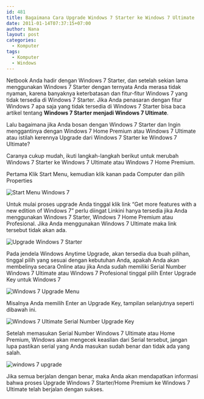 ```yaml
---
id: 481
title: Bagaimana Cara Upgrade Windows 7 Starter ke Windows 7 Ultimate
date: 2011-01-14T07:37:15+07:00
author: Nana
layout: post
categories:
  - Komputer
tags:
  - Komputer
  - Windows
---
```

Netbook Anda hadir dengan Windows 7 Starter, dan setelah sekian lama menggunakan Windows 7 Starter dengan ternyata Anda merasa tidak nyaman, karena banyaknya keterbatasan dan fitur-fitur Windows 7 yang tidak tersedia di Windows 7 Starter. Jika Anda penasaran dengan fitur Windows 7 apa saja yang tidak tersedia di Windows 7 Starter bisa baca artikel tentang **Windows 7 Starter menjadi Windows 7 Ultimate**.

Lalu bagaimana jika Anda bosan dengan Windows 7 Starter dan Ingin menggantinya dengan Windows 7 Home Premium atau Windows 7 Ultimate atau istilah kerennya Upgrade dari Windows 7 Starter ke Windows 7 Ultimate?

Caranya cukup mudah, ikuti langkah-langkah berikut untuk merubah Windows 7 Starter ke Windows 7 Ultimate atau Windows 7 Home Premium.

Pertama Klik Start Menu, kemudian klik kanan pada Computer dan pilih Properties

<img src="https://2.bp.blogspot.com/-GgxkzBAcedg/Uq2UmiDZNoI/AAAAAAAACa0/CwXLdc7m6A8/s1600/windows-7-upgrade-0.png" alt="Start Menu Windows 7" /> 

Untuk mulai proses upgrade Anda tinggal klik link “Get more features with a new edition of Windows 7” perlu diingat Linkini hanya tersedia jika Anda menggunakan Windows 7 Starter, Windows 7 Home Premium atau Profesional. Jika Anda menggunakan Windows 7 Ultimate maka link tersebut tidak akan ada.

<img src="https://4.bp.blogspot.com/-u9Gg5N4Tj_0/Uq2UmofkbrI/AAAAAAAACao/n8_n5k6EXh0/s1600/windows-7-upgrade-1.jpg" alt="Upgrade Windows 7 Starter" /> 

Pada jendela Windows Anytime Upgrade, akan tersedia dua buah pilihan, tinggal pilih yang sesuai dengan kebutuhan Anda, apakah Anda akan membelinya secara Online atau jika Anda sudah memiliki Serial Number Windows 7 Ultimate atau Windows 7 Profesional tinggal pilih Enter Upgrade Key untuk Windows 7

<img src="https://2.bp.blogspot.com/-W1YcaRuLpCc/Uq2UmTTuuLI/AAAAAAAACak/yBzUc73ByaM/s1600/windows-7-upgrade-2.png" alt="Windows 7 Upgrade Menu" /> 

Misalnya Anda memilih Enter an Upgrade Key, tampilan selanjutnya seperti dibawah ini.

<img src="https://1.bp.blogspot.com/-gdZl9FhWPX4/Uq2UpFKTPCI/AAAAAAAACa8/2UY_Cpv0cAw/s1600/windows-7-upgrade-3.png" alt="Windows 7 Ultimate Serial Number Upgrade Key" /> 

Setelah memasukan Serial Number Windows 7 Ultimate atau Home Premium, Windows akan mengecek keaslian dari Serial tersebut, jangan lupa pastikan serial yang Anda masukan sudah benar dan tidak ada yang salah.

<img src="https://3.bp.blogspot.com/-5mItXwBusQU/Uq2UpthireI/AAAAAAAACbE/-G1SOazWz0M/s1600/windows-7-upgrade-4.png" alt="windows 7 upgrade" /> 

Jika semua berjalan dengan benar, maka Anda akan mendapatkan informasi bahwa proses Upgrade Windows 7 Starter/Home Premium ke Windows 7 Ultimate telah berjalan dengan sukses.